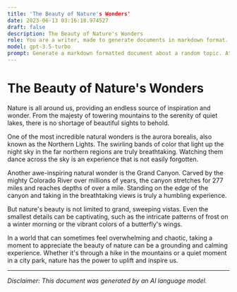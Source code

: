 ```yaml
---
title: 'The Beauty of Nature's Wonders'
date: 2023-06-13 03:16:18.974527
draft: false
description: The Beauty of Nature's Wonders
role: You are a writer, made to generate documents in markdown format. It is very important that all of the documents you generate are in valid markdown format.
model: gpt-3.5-turbo
prompt: Generate a markdown formatted document about a random topic. At the bottom, include a disclaimer explaining that the document was generated by you. The first line of the document should be the title. Make sure that the entire document is in proper markdown format, using a mix of various tags to make the document visually appealing.
---
```


# The Beauty of Nature's Wonders

Nature is all around us, providing an endless source of inspiration and wonder. From the majesty of towering mountains to the serenity of quiet lakes, there is no shortage of beautiful sights to behold. 

One of the most incredible natural wonders is the aurora borealis, also known as the Northern Lights. The swirling bands of color that light up the night sky in the far northern regions are truly breathtaking. Watching them dance across the sky is an experience that is not easily forgotten.

Another awe-inspiring natural wonder is the Grand Canyon. Carved by the mighty Colorado River over millions of years, the canyon stretches for 277 miles and reaches depths of over a mile. Standing on the edge of the canyon and taking in the breathtaking views is truly a humbling experience.

But nature's beauty is not limited to grand, sweeping vistas. Even the smallest details can be captivating, such as the intricate patterns of frost on a winter morning or the vibrant colors of a butterfly's wings.

In a world that can sometimes feel overwhelming and chaotic, taking a moment to appreciate the beauty of nature can be a grounding and calming experience. Whether it's through a hike in the mountains or a quiet moment in a city park, nature has the power to uplift and inspire us.

---

*Disclaimer: This document was generated by an AI language model.*